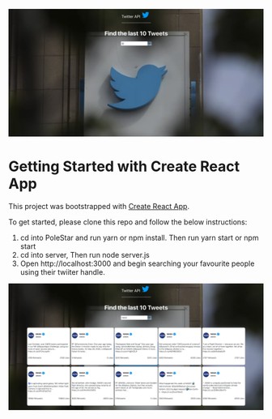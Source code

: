 ![alt text](src/assets/preview1.png)



# Getting Started with Create React App

This project was bootstrapped with [Create React App](https://github.com/facebook/create-react-app).

To get started, please clone this repo and follow the below instructions:

1) cd into PoleStar and run yarn or npm install. Then run yarn start or npm start
2) cd into server,  Then run node server.js
3) Open http://localhost:3000 and begin searching your favourite people using their twiiter handle.



![alt text](src/assets/preview2.png)

